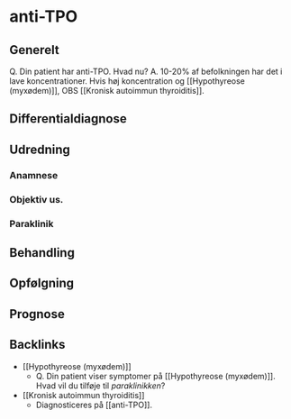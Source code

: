 # anti-TPO
## Generelt
Q. Din patient har anti-TPO. Hvad nu?
A. 10-20% af befolkningen har det i lave koncentrationer. Hvis høj koncentration og [[Hypothyreose (myxødem)]], OBS [[Kronisk autoimmun thyroiditis]].

## Differentialdiagnose


## Udredning
### Anamnese

### Objektiv us.

### Paraklinik

## Behandling


## Opfølgning


## Prognose


## Backlinks
* [[Hypothyreose (myxødem)]]
	* Q. Din patient viser symptomer på [[Hypothyreose (myxødem)]]. Hvad vil du tilføje til *paraklinikken*? 
* [[Kronisk autoimmun thyroiditis]]
	* Diagnosticeres på [[anti-TPO]]. 

<!-- #anki/tag/med/Endocrinology #anki/deck/Medicine -->

<!-- {BearID:5BE4FFE5-4232-40ED-B62A-178846005C58-31003-00006D8FEF1DF255} -->
